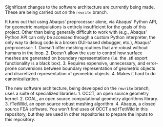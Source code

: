 Significant changes to the software architecture are currently being made. These
are being carried out on the `rewrite` branch. 

It turns out that using Abaqus' preprocessor alone, via Abaqus' Python API, for
geometric manipulations is entirely insufficient for the goals of this project.
Other than being generally difficult to work with (e.g., Abaqus' Python API can
only be accessed through a custom Python interpreter, the only way to debug code
is a broken GUI-based debugger, etc.), Abaqus' preprocessor:
    1. Doesn't offer meshing routines that are robust without humans in the
       loop.
    2. Doesn't allow the user to control how surface meshes are generated on
       boundary representations (i.e. the .stl export functionality is a black
       box).
    3. Requires expensive, unnecessary, and error-prone conversions between boundary
       representation of geometric objects and discretized representation of
       geometric objects.
    4. Makes it hard to do canonicalization. 

The new software architecture, being developed on the `rewrite` branch, uses a
suite of specialized libraries:
    1. OCCT, an open source geometry kernel.
    2. CGAL, an open source computational geometry algorithms library.
    3. fTetWild, an open source robust meshing algorithm.
    4. Abaqus, a closed source FEA software. 
You won't find uses of OCCT and fTetWild in this repository, but they are used
in other repositories to prepare the inputs to this repository.
